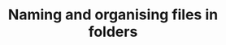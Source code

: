 ---
title: "Naming and organising files in folders"
teaching: 10
exercises: 10
questions:
- How do most people organise their data and associated files?
- What are some common issues with not having a clear plan for the naming and storage of files?
- Why is this important? (reproducible research)
objectives:
- Understand that it all starts here
keypoints:
- Good data organization is the foundation of any research project
- Naming conventions and documentation creates a map to you project files
- For you future self and colleagues
---